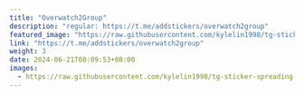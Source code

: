 ```yaml
---
title: "Overwatch2Group"
description: "regular: https://t.me/addstickers/overwatch2group"
featured_image: "https://raw.githubusercontent.com/kylelin1998/tg-sticker-spreading-worldwide-images/main/img/1239f69a-eff7-49ab-b373-b28738cdf0a2.jpg"
link: "https://t.me/addstickers/overwatch2group"
weight: 3
date: 2024-06-21T08:09:53+08:00
images:
  - https://raw.githubusercontent.com/kylelin1998/tg-sticker-spreading-worldwide-images/main/img/1239f69a-eff7-49ab-b373-b28738cdf0a2.jpg
---
```

